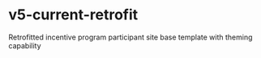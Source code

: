 # v5-current-retrofit
 Retrofitted incentive program participant site base template with theming capability
